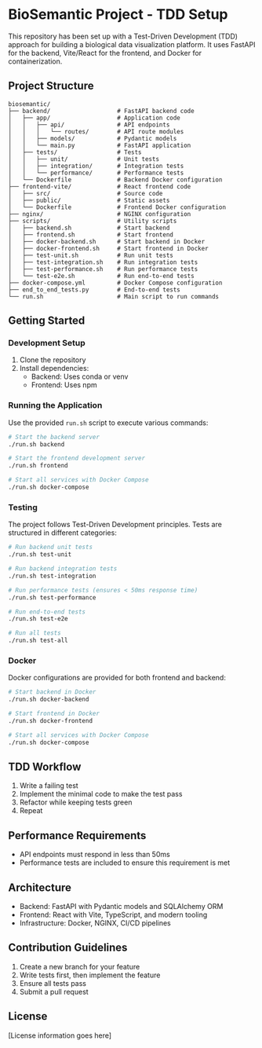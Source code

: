 # BioSemantic Project - TDD Setup

This repository has been set up with a Test-Driven Development (TDD) approach for building a biological data visualization platform. It uses FastAPI for the backend, Vite/React for the frontend, and Docker for containerization.

## Project Structure

```
biosemantic/
├── backend/                   # FastAPI backend code
│   ├── app/                   # Application code
│   │   ├── api/               # API endpoints
│   │   │   └── routes/        # API route modules
│   │   ├── models/            # Pydantic models
│   │   └── main.py            # FastAPI application
│   ├── tests/                 # Tests
│   │   ├── unit/              # Unit tests
│   │   ├── integration/       # Integration tests
│   │   └── performance/       # Performance tests
│   └── Dockerfile             # Backend Docker configuration
├── frontend-vite/             # React frontend code
│   ├── src/                   # Source code
│   ├── public/                # Static assets
│   └── Dockerfile             # Frontend Docker configuration
├── nginx/                     # NGINX configuration
├── scripts/                   # Utility scripts
│   ├── backend.sh             # Start backend
│   ├── frontend.sh            # Start frontend
│   ├── docker-backend.sh      # Start backend in Docker
│   ├── docker-frontend.sh     # Start frontend in Docker
│   ├── test-unit.sh           # Run unit tests
│   ├── test-integration.sh    # Run integration tests
│   ├── test-performance.sh    # Run performance tests
│   └── test-e2e.sh            # Run end-to-end tests
├── docker-compose.yml         # Docker Compose configuration
├── end_to_end_tests.py        # End-to-end tests
└── run.sh                     # Main script to run commands
```

## Getting Started

### Development Setup

1. Clone the repository
2. Install dependencies:
   - Backend: Uses conda or venv
   - Frontend: Uses npm

### Running the Application

Use the provided `run.sh` script to execute various commands:

```bash
# Start the backend server
./run.sh backend

# Start the frontend development server
./run.sh frontend

# Start all services with Docker Compose
./run.sh docker-compose
```

### Testing

The project follows Test-Driven Development principles. Tests are structured in different categories:

```bash
# Run backend unit tests
./run.sh test-unit

# Run backend integration tests
./run.sh test-integration

# Run performance tests (ensures < 50ms response time)
./run.sh test-performance

# Run end-to-end tests
./run.sh test-e2e

# Run all tests
./run.sh test-all
```

### Docker

Docker configurations are provided for both frontend and backend:

```bash
# Start backend in Docker
./run.sh docker-backend

# Start frontend in Docker
./run.sh docker-frontend

# Start all services with Docker Compose
./run.sh docker-compose
```

## TDD Workflow

1. Write a failing test
2. Implement the minimal code to make the test pass
3. Refactor while keeping tests green
4. Repeat

## Performance Requirements

- API endpoints must respond in less than 50ms
- Performance tests are included to ensure this requirement is met

## Architecture

- Backend: FastAPI with Pydantic models and SQLAlchemy ORM
- Frontend: React with Vite, TypeScript, and modern tooling
- Infrastructure: Docker, NGINX, CI/CD pipelines

## Contribution Guidelines

1. Create a new branch for your feature
2. Write tests first, then implement the feature
3. Ensure all tests pass
4. Submit a pull request

## License

[License information goes here]